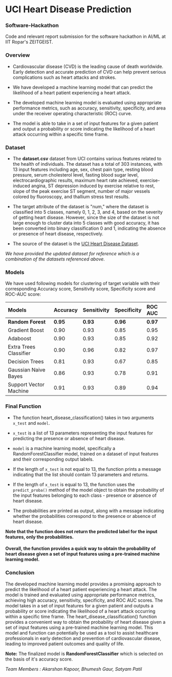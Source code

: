 
# UCI Heart Disease Prediction

### Software-Hackathon
Code and relevant report submission for the software hackathon in AI/ML at IIT Ropar's ZEITGEIST.

### Overview
- Cardiovascular disease (CVD) is the leading cause of death worldwide. Early detection and accurate prediction of CVD can help prevent serious complications such as heart attacks and strokes.

- We have developed a machine learning model that can predict the likelihood of a heart patient experiencing a heart attack.

- The developed machine learning model is evaluated using appropriate performance metrics, such as accuracy, sensitivity, specificity, and area under the receiver operating characteristic (ROC) curve.

- The model is able to take in a set of input features for a given patient and output a probability or score indicating the likelihood of a heart attack occurring within a specific time frame.

### Dataset
- The **dataset.csv** dataset from UCI contains various features related to the health of individuals. The dataset has a total of 303 instances, with 13 input features including age, sex, chest pain type, resting blood pressure, serum cholesterol level, fasting blood sugar level, electrocardiographic results, maximum heart rate achieved, exercise-induced angina, ST depression induced by exercise relative to rest, slope of the peak exercise ST segment, number of major vessels colored by fluoroscopy, and thallium stress test results.

- The target attribute of the dataset is "num," where the dataset is classified into 5 classes, namely 0, 1, 2, 3, and 4, based on the severity of getting heart disease. However, since the size of the dataset is not large enough to cluster data into 5 classes with good accuracy, it has been converted into binary classification 0 and 1, indicating the absence or presence of heart disease, respectively.

- The source of the dataset is the [UCI Heart Disease Dataset](https://archive.ics.uci.edu/ml/datasets/heart+Disease).

*We have provided the updated dataset for reference which is a combination of the datasets referenced above.*

### Models

We have used following models for clustering of target variable with their corresponding Accuracy score, Sensitivity score, Specificity score and ROC-AUC score:

| Models            | Accuracy | Sensitivity | Specificity |  ROC AUC |
| :--------------   | :------- | :-------    |:----------  |:-------|
| **Random Forest**    | **0.95** |   **0.93** | **0.96** | **0.97**|
| Gradient Boost    | 0.90 |   0.93  | 0.85 | 0.95|
|Adaboost           | 0.90 |   0.93  | 0.85 | 0.92|
|Extra Trees Classifier| 0.90 | 0.96 | 0.82 | 0.97|
|Decision Trees     | 0.81 | 0.93 | 0.67 | 0.85|
|Gaussian Naive Bayes| 0.86 | 0.93 | 0.78 | 0.91 |
|Support Vector Machine| 0.91 | 0.93 | 0.89 | 0.94 |


### Final Function
- The function heart_disease_classification() takes in two arguments `x_test` and `model`.

- `x_test` is a list of 13 parameters representing the input features for predicting the presence or absence of heart disease.

- `model` is a machine learning model, specifically a RandomForestClassifier model, trained on a dataset of input features and their corresponding output labels.

- If the length of `x_test` is not equal to 13, the function prints a message indicating that the list should contain 13 parameters and returns.

- If the length of `x_test` is equal to 13, the function uses the `predict_proba()` method of the model object to obtain the probability of the input features belonging to each class - presence or absence of heart disease.

- The probabilities are printed as output, along with a message indicating whether the probabilities correspond to the presence or absence of heart disease.

**Note that the function does not return the predicted label for the input features, only the probabilities.**

#### Overall, the function provides a quick way to obtain the probability of heart disease given a set of input features using a pre-trained machine learning model.

### Conclusion
The developed machine learning model provides a promising approach to predict the likelihood of a heart patient experiencing a heart attack. The model is trained and evaluated using appropriate performance metrics, achieving high accuracy, sensitivity, specificity, and ROC AUC scores. The model takes in a set of input features for a given patient and outputs a probability or score indicating the likelihood of a heart attack occurring within a specific time frame. The heart_disease_classification() function provides a convenient way to obtain the probability of heart disease given a set of input features using a pre-trained machine learning model. This model and function can potentially be used as a tool to assist healthcare professionals in early detection and prevention of cardiovascular disease, leading to improved patient outcomes and quality of life.

**Note:** The finalized model is **RandomForestClassifier** which is selected on the basis of it's accuracy score.


*Team Members : Akarshan Kapoor, Bhumesh Gaur, Satyam Patil*
